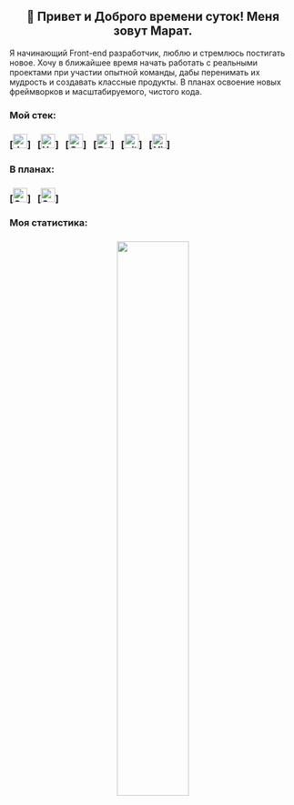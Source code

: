 <h2 align="center">👋 Привет и Доброго времени суток! Меня зовут Марат.</h2>

Я начинающий Front-end разработчик, люблю и стремлюсь постигать новое.
Хочу в ближайшее время начать работать с реальными проектами при участии опытной команды, дабы перенимать их мудрость и создавать классные продукты.
В планах освоение новых фреймворков и масштабируемого, чистого кода. 

<h3>Мой стек:<h3>
[<img src="https://img.shields.io/badge/JavaScript-282C34?logo=javascript&logoColor=F7DF1E" alt="JavaScript logo" title="JavaScript" height="25" />] 
&nbsp;
[<img src="https://img.shields.io/badge/HTML5-282C34?logo=html5&logoColor=E34F26" alt="HTML5 logo" title="HTML5" height="25" />]
&nbsp;
[<img src="https://img.shields.io/badge/CSS3-282C34?logo=css3&logoColor=1572B6" alt="CSS3 logo" title="CSS3" height="25" />]
&nbsp;
[<img src="https://img.shields.io/badge/React-282C34?logo=react&logoColor=61DAFB" alt="React logo" title="React Native" height="25" />]
&nbsp;
[<img src="https://img.shields.io/badge/git-282C34?logo=git&logoColor=F05032" alt="git logo" title="git" height="25" />]
&nbsp;
[<img src="https://img.shields.io/badge/VS%20Code-282C34?logo=visual-studio-code&logoColor=007ACC" alt="Visual Studio Code logo" title="Visual Studio Code" height="25" />]
&nbsp;

<h3>В планах:<h3>
[<img src="https://img.shields.io/badge/Sass-282C34?logo=sass&logoColor=CC6699" alt="Sass logo" title="Sass" height="25" />]
&nbsp;
[<img src="https://img.shields.io/badge/Vue-282C34?logo=Vue.js&logoColor=47A248" alt="Sass logo" title="Sass" height="25" />]
&nbsp;

<h3>Моя статистика:<h3>
<p align="center">
    <img height="50%" width="auto" src ="https://github-readme-stats.vercel.app/api/top-langs/?username=kanapinm&layout=compact&hide_border=true&theme=darcula&bg_color=00000000&langs_count=6&hide=jupyter&exclude_repo=Pacman-AI">
</p>

